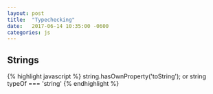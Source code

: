 ```yaml
---
layout: post
title:  "Typechecking"
date:   2017-06-14 10:35:00 -0600
categories: js
---
```


## Strings
{% highlight javascript %}
string.hasOwnProperty('toString');
or
string typeOf === 'string'
{% endhighlight %}